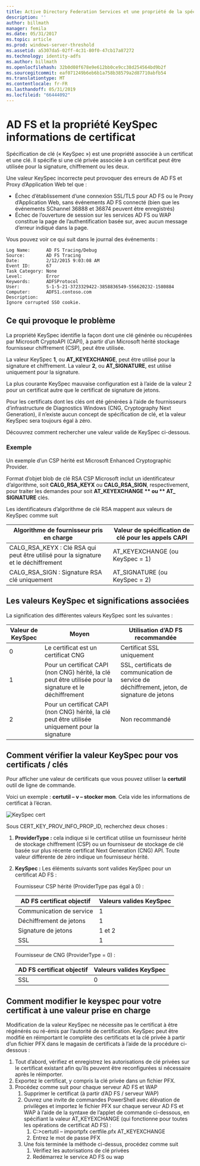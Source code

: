 ```yaml
---
title: Active Directory Federation Services et une propriété de la spécification de la clé d’informations de certificat
description: ''
author: billmath
manager: femila
ms.date: 05/31/2017
ms.topic: article
ms.prod: windows-server-threshold
ms.assetid: a5307da5-02ff-4c31-80f0-47cb17a87272
ms.technology: identity-adfs
ms.author: billmath
ms.openlocfilehash: 32b0d08f678e9e612bb0ce9cc38d254564bd9b2f
ms.sourcegitcommit: eaf071249b6eb6b1a758b38579a2d87710abfb54
ms.translationtype: MT
ms.contentlocale: fr-FR
ms.lasthandoff: 05/31/2019
ms.locfileid: "66444092"
---
```

# <a name="ad-fs-and-certificate-keyspec-property-information"></a>AD FS et la propriété KeySpec informations de certificat
Spécification de clé (« KeySpec ») est une propriété associée à un certificat et une clé. Il spécifie si une clé privée associée à un certificat peut être utilisée pour la signature, chiffrement ou les deux.   

Une valeur KeySpec incorrecte peut provoquer des erreurs de AD FS et Proxy d’Application Web tel que :


- Échec d’établissement d’une connexion SSL/TLS pour AD FS ou le Proxy d’Application Web, sans événements AD FS connecté (bien que les événements SChannel 36888 et 36874 peuvent être enregistrés)
- Échec de l’ouverture de session sur les services AD FS ou WAP constitue la page de l’authentification basée sur, avec aucun message d’erreur indiqué dans la page.

Vous pouvez voir ce qui suit dans le journal des événements :

    Log Name:      AD FS Tracing/Debug
    Source:        AD FS Tracing
    Date:          2/12/2015 9:03:08 AM
    Event ID:      67
    Task Category: None
    Level:         Error
    Keywords:      ADFSProtocol
    User:          S-1-5-21-3723329422-3858836549-556620232-1580884
    Computer:      ADFS1.contoso.com
    Description:
    Ignore corrupted SSO cookie.

## <a name="what-causes-the-problem"></a>Ce qui provoque le problème
La propriété KeySpec identifie la façon dont une clé générée ou récupérées par Microsoft CryptoAPI (CAPI), à partir d’un Microsoft hérité stockage fournisseur chiffrement (CSP), peut être utilisée.

La valeur KeySpec **1**, ou **AT_KEYEXCHANGE**, peut être utilisé pour la signature et chiffrement.  La valeur **2**, ou **AT_SIGNATURE**, est utilisé uniquement pour la signature.

La plus courante KeySpec mauvaise configuration est à l’aide de la valeur 2 pour un certificat autre que le certificat de signature de jetons.  

Pour les certificats dont les clés ont été générées à l’aide de fournisseurs d’infrastructure de Diagnostics Windows (CNG, Cryptography Next Generation), il n’existe aucun concept de spécification de clé, et la valeur KeySpec sera toujours égal à zéro.

Découvrez comment rechercher une valeur valide de KeySpec ci-dessous. 

### <a name="example"></a>Exemple
Un exemple d’un CSP hérité est Microsoft Enhanced Cryptographic Provider. 

Format d’objet blob de clé RSA CSP Microsoft inclut un identificateur d’algorithme, soit **CALG_RSA_KEYX** ou **CALG_RSA_SIGN**, respectivement, pour traiter les demandes pour soit <strong>AT_KEYEXCHANGE ** ou ** AT_ SIGNATURE</strong> clés.

Les identificateurs d’algorithme de clé RSA mappent aux valeurs de KeySpec comme suit

| Algorithme de fournisseur pris en charge| Valeur de spécification de clé pour les appels CAPI |
| --- | --- |
|CALG_RSA_KEYX : Clé RSA qui peut être utilisé pour la signature et le déchiffrement| AT_KEYEXCHANGE (ou KeySpec = 1)|
CALG_RSA_SIGN : Signature RSA clé uniquement |AT_SIGNATURE (ou KeySpec = 2)|

## <a name="keyspec-values-and-associated-meanings"></a>Les valeurs KeySpec et significations associées
La signification des différentes valeurs KeySpec sont les suivantes :

|Valeur de KeySpec|Moyen|Utilisation d’AD FS recommandée|
| --- | --- | --- |
|0|Le certificat est un certificat CNG|Certificat SSL uniquement|
|1|Pour un certificat CAPI (non CNG) hérité, la clé peut être utilisée pour la signature et le déchiffrement|    SSL, certificats de communication de service de déchiffrement, jeton, de signature de jetons|
|2|Pour un certificat CAPI (non CNG) hérité, la clé peut être utilisée uniquement pour la signature|Non recommandé|

## <a name="how-to-check-the-keyspec-value-for-your-certificates--keys"></a>Comment vérifier la valeur KeySpec pour vos certificats / clés
Pour afficher une valeur de certificats que vous pouvez utiliser la **certutil** outil de ligne de commande.  

Voici un exemple : **certutil – v – stocker mon**.  Cela vide les informations de certificat à l’écran.

![KeySpec cert](media/AD-FS-and-KeySpec-Property/keyspec1.png)

Sous CERT_KEY_PROV_INFO_PROP_ID, recherchez deux choses :


1. **ProviderType :** cela indique si le certificat utilise un fournisseur hérité de stockage chiffrement (CSP) ou un fournisseur de stockage de clé basée sur plus récente certificat Next Generation (CNG) API.  Toute valeur différente de zéro indique un fournisseur hérité.
2. **KeySpec :** Les éléments suivants sont valides KeySpec pour un certificat AD FS :

   Fournisseur CSP hérité (ProviderType pas égal à 0) :

   |AD FS certificat objectif|Valeurs valides KeySpec|
   | --- | --- |
   |Communication de service|1|
   |Déchiffrement de jetons|1|
   |Signature de jetons|1 et 2|
   |SSL|1|

   Fournisseur de CNG (ProviderType = 0) :

   |AD FS certificat objectif|Valeurs valides KeySpec|
   | --- | --- |   
   |SSL|0|

## <a name="how-to-change-the-keyspec-for-your-certificate-to-a-supported-value"></a>Comment modifier le keyspec pour votre certificat à une valeur prise en charge
Modification de la valeur KeySpec ne nécessite pas le certificat à être régénérés ou ré-émis par l’autorité de certification.  KeySpec peut être modifié en réimportant le complète des certificats et la clé privée à partir d’un fichier PFX dans le magasin de certificats à l’aide de la procédure ci-dessous :


1. Tout d’abord, vérifiez et enregistrez les autorisations de clé privées sur le certificat existant afin qu’ils peuvent être reconfigurées si nécessaire après le réimporter.
2. Exportez le certificat, y compris la clé privée dans un fichier PFX.
3. Procédez comme suit pour chaque serveur AD FS et WAP
    1. Supprimer le certificat (à partir d’AD FS / serveur WAP)
    2. Ouvrez une invite de commandes PowerShell avec élévation de privilèges et importez le fichier PFX sur chaque serveur AD FS et WAP à l’aide de la syntaxe de l’applet de commande ci-dessous, en spécifiant la valeur AT_KEYEXCHANGE (qui fonctionne pour toutes les opérations de certificat AD FS) :
        1. C:\>certutil – importpfx certfile.pfx AT_KEYEXCHANGE
        2. Entrez le mot de passe PFX
    3. Une fois terminée la méthode ci-dessus, procédez comme suit
        1. Vérifiez les autorisations de clé privées
        2. Redémarrez le service AD FS ou wap





